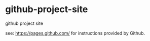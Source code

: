 # github-project-site
github project site

see:
https://pages.github.com/
for instructions provided by Github.
